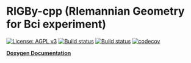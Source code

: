# RIGBy-cpp (RIemannian Geometry for Bci experiment)

[![License: AGPL v3](https://img.shields.io/badge/License-AGPL%20v3-blue.svg)](https://www.gnu.org/licenses/agpl-3.0)
[![Build status](https://travis-ci.org/tmonseigne/RIGBy-cpp.svg?branch=master)](https://travis-ci.org/tmonseigne/Riemann-Geometrie)
[![Build status](https://ci.appveyor.com/api/projects/status/b7hilrk5j15rn9e9/branch/master?svg=true)](https://ci.appveyor.com/project/tmonseigne/riemann-geometrie/branch/master)
[![codecov](https://codecov.io/gh/tmonseigne/RIGBy-cpp/branch/master/graph/badge.svg)](https://codecov.io/gh/tmonseigne/Riemann-Geometrie)

[**Doxygen Documentation**](https://tmonseigne.github.io/RIGBy-cpp/)
